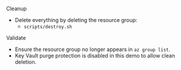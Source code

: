Cleanup

- Delete everything by deleting the resource group:
  - `scripts/destroy.sh`

Validate
- Ensure the resource group no longer appears in `az group list`.
- Key Vault purge protection is disabled in this demo to allow clean deletion.

